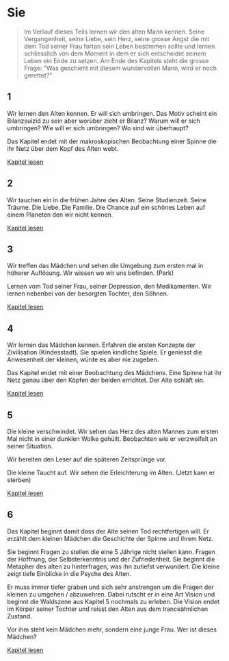 # Sie
> Im Verlauf dieses Teils lernen wir den alten Mann kennen. Seine Vergangenheit, seine Liebe, sein Herz, seine grosse Angst die mit dem Tod seiner Frau fortan sein Leben bestimmen sollte und lernen schliesslich von dem Moment in dem er sich entscheidet seinem Leben ein Ende zu setzen. Am Ende des Kapitels steht die grosse Frage: "Was geschieht mit diesem wundervollen Mann, wird er noch gerettet?"

## 1

Wir lernen den Alten kennen. Er will sich umbringen. Das Motiv scheint ein Bilanzsuizid zu sein aber worüber zieht er Bilanz? Warum will er sich umbringen? Wie will er sich umbringen? Wo sind wir überhaupt?

Das Kapitel endet mit der makroskopischen Beobachtung einer Spinne die ihr Netz über dem Kopf des Alten webt.

[Kapitel lesen](sie/1.md)

## 2

Wir tauchen ein in die frühen Jahre des Alten. Seine Studienzeit. Seine Träume. Die Liebe. Die Familie. Die Chance auf ein schönes Leben auf einem Planeten den wir nicht kennen.

[Kapitel lesen](sie/2.md)

## 3

Wir treffen das Mädchen und sehen die Umgebung zum ersten mal in höherer Auflösung. Wir wissen wo wir uns befinden. (Park)

Lernen vom Tod seiner Frau, seiner Depression, den Medikamenten. Wir lernen nebenbei von der besorgten Tochter, den Söhnen.

[Kapitel lesen](sie/3.md)

## 4

Wir lernen das Mädchen kennen. Erfahren die ersten Konzepte der Zivilisation (Kindesstadt). Sie spielen kindliche Spiele. Er geniesst die Anwesenheit der kleinen, würde es aber nie zugeben.

Das Kapitel endet mit einer Beobachtung des Mädchens. Eine Spinne hat ihr Netz genau über den Köpfen der beiden errichtet. Der Alte schläft ein.

[Kapitel lesen](sie/4.md)

## 5

Die kleine verschwindet. Wir sehen das Herz des alten Mannes zum ersten Mal nicht in einer dunklen Wolke gehüllt. Beobachten wie er verzweifelt an seiner Situation.

Wir bereiten den Leser auf die späteren Zeitsprünge vor.

Die kleine Taucht auf. Wir sehen die Erleichterung im Alten. (Jetzt kann er sterben)

[Kapitel lesen](sie/5.md)

## 6

Das Kapitel beginnt damit dass der Alte seinen Tod rechtfertigen will. Er erzählt dem kleinen Mädchen die Geschichte der Spinne und ihrem Netz.

Sie beginnt Fragen zu stellen die eine 5 Jährige nicht stellen kann. Fragen der Hoffnung, der Selbsterkenntnis und der Zufriedenheit. Sie beginnt die Metapher des alten zu hinterfragen, was ihn zutiefst verwundert. Die kleine zeigt tiefe Einblicke in die Psyche des Alten.

Er muss immer tiefer graben und sich sehr anstrengen um die Fragen der kleinen zu umgehen / abzuwehren. Dabei rutscht er in eine Art Vision und beginnt die Waldszene aus Kapitel 5 nochmals zu erleben. Die Vision endet im Körper seiner Tochter und reisst den Alten aus dem tranceähnlichen Zustand.

Vor ihm steht kein Mädchen mehr, sondern eine junge Frau. Wer ist dieses Mädchen?

[Kapitel lesen](sie/6.md)



